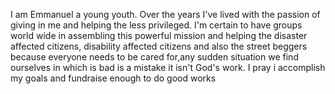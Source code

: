 I am Emmanuel a young youth.
Over the years I've lived with the passion of giving in me and helping the less privileged.
I'm certain to have groups world wide in assembling this powerful mission and helping the disaster affected citizens, disability affected citizens and also the street beggers because everyone needs to be cared for,any sudden situation we find ourselves in which is bad is a mistake it isn't God's work.
I pray i accomplish my goals and fundraise enough to do good works 
